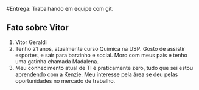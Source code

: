 #Entrega: Trabalhando em equipe com git.

## Fato sobre Vitor

1. Vitor Geraldi 
2. Tenho 21 anos, atualmente curso Química na USP. Gosto de assistir esportes, e sair para barzinho e social. Moro com meus pais e tenho uma gatinha chamada Madalena.
3. Meu conhecimento atual de TI é praticamente zero, tudo que sei estou aprendendo com a Kenzie. Meu interesse pela área se deu pelas oportunidades no mercado de trabalho.